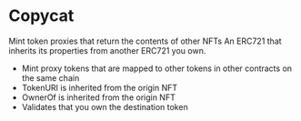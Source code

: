 # Copycat
Mint token proxies that return the contents of other NFTs
An ERC721 that inherits its properties from another ERC721 you own.

* Mint proxy tokens that are mapped to other tokens in other contracts on the same chain
* TokenURI is inherited from the origin NFT
* OwnerOf is inherited from the origin NFT
* Validates that you own the destination token
